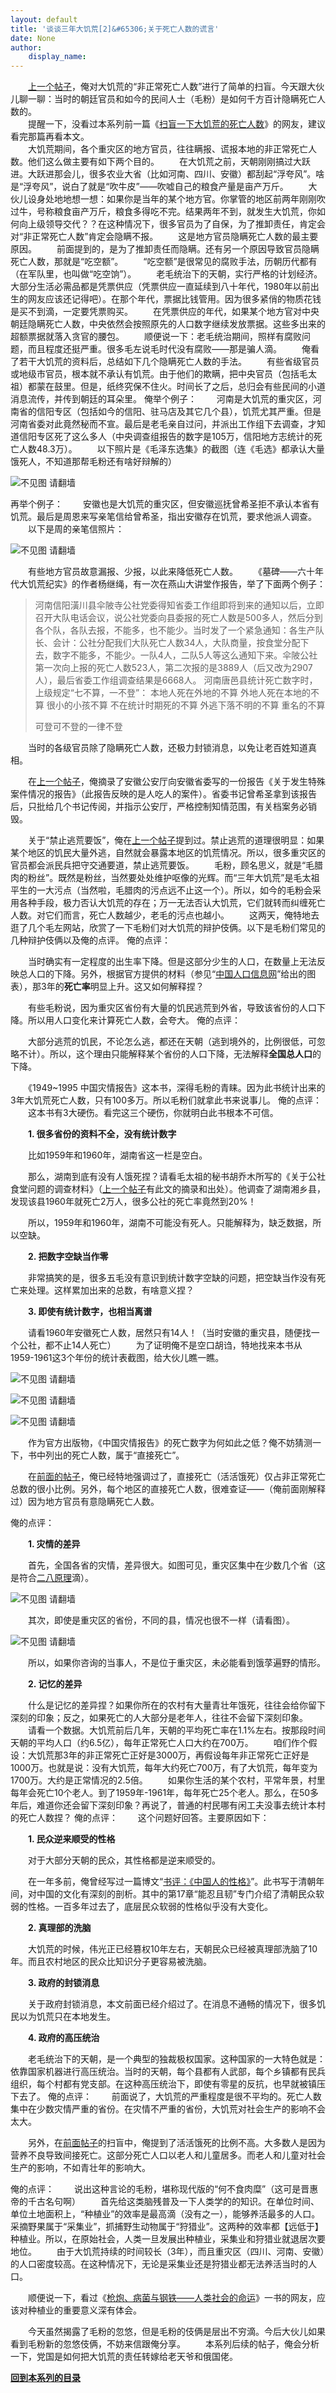 ```yaml
---
layout: default
title: '谈谈三年大饥荒[2]&#65306;关于死亡人数的谎言'
date: None
author:
    display_name: 
---
```


　　[上一个帖子](https://program-think.blogspot.com/2012/05/three-years-famine-1.html)，俺对大饥荒的“非正常死亡人数”进行了简单的扫盲。今天跟大伙儿聊一聊：当时的朝廷官员和如今的民间人士（毛粉）是如何千方百计隐瞒死亡人数的。  
　　提醒一下，没看过本系列前一篇《[扫盲一下大饥荒的死亡人数](https://program-think.blogspot.com/2012/05/three-years-famine-1.html)》的网友，建议看完那篇再看本文。  
　　大饥荒期间，各个重灾区的地方官员，往往瞒报、谎报本地的非正常死亡人数。他们这么做主要有如下两个目的。 　　在大饥荒之前，天朝刚刚搞过大跃进。大跃进那会儿，很多农业大省（比如河南、四川、安徽）都刮起“浮夸风”。啥是“浮夸风”，说白了就是“吹牛皮”——吹嘘自己的粮食产量是亩产万斤。 　　大伙儿设身处地地想一想：如果你是当年的某个地方官。你掌管的地区前两年刚刚吹过牛，号称粮食亩产万斤，粮食多得吃不完。结果两年不到，就发生大饥荒，你如何向上级领导交代？？在这种情况下，很多官员为了自保，为了推卸责任，肯定会对“非正常死亡人数”肯定会隐瞒不报。 　　这是地方官员隐瞒死亡人数的最主要原因。 　　前面提到的，是为了推卸责任而隐瞒。还有另一个原因导致官员隐瞒死亡人数，那就是“吃空额”。 　　“吃空额”是很常见的腐败手法，历朝历代都有（在军队里，也叫做“吃空饷”）。 　　老毛统治下的天朝，实行严格的计划经济。大部分生活必需品都是凭票供应（凭票供应一直延续到八十年代，1980年以前出生的网友应该还记得吧）。在那个年代，票据比钱管用。因为很多紧俏的物质花钱是买不到滴，一定要凭票购买。 　　在凭票供应的年代，如果某个地方官对中央朝廷隐瞒死亡人数，中央依然会按照原先的人口数字继续发放票据。这些多出来的超额票据就落入贪官的腰包。 　　顺便说一下：老毛统治期间，照样有腐败问题，而且程度还挺严重。很多毛左说毛时代没有腐败——那是骗人滴。 　　俺看了若干大饥荒的资料后，总结如下几个隐瞒死亡人数的手法。 　　有些省级官员或地级市官员，根本就不承认有饥荒。由于他们的欺瞒，把中央官员（包括毛太祖）都蒙在鼓里。但是，纸终究保不住火。时间长了之后，总归会有些民间的小道消息流传，并传到朝廷的耳朵里。 俺举个例子： 　　河南是大饥荒的重灾区，河南省的信阳专区（包括如今的信阳、驻马店及其它几个县），饥荒尤其严重。但是河南省委对此竟然秘而不宣。最后是老毛亲自过问，并派出工作组下去调查，才知道信阳专区死了这么多人（中央调查组报告的数字是105万，信阳地方志统计的死亡人数48.3万）。 　　以下照片是《毛泽东选集》的截图（连《毛选》都承认大量饿死人，不知道那帮毛粉还有啥好辩解的）

![不见图 请翻墙](https://lh5.googleusercontent.com/2iFFjVQp92Y2Y50_PyJOy-bm5eM06iKWjX5Ijxn5I1LbQoZwJJHkQ29GBlM7aTeMDPNq4ZHbMROR4MjbvhQdkgL6x-phxv4k8Iy_P7IwJA5w0Ajj35M)

再举个例子： 　　安徽也是大饥荒的重灾区，但安徽巡抚曾希圣拒不承认本省有饥荒。最后是周恩来写亲笔信给曾希圣，指出安徽存在饥荒，要求他派人调查。 　　以下是周的亲笔信照片：

![不见图 请翻墙](https://lh5.googleusercontent.com/WIRMFT8JjAJIQTz7X_vS5eAFf5V1VTxD1rk4Fit7YmpUVKWsJR6Yaad0DpP3vzUceXE_79DO4smwC5Q9tghR-Hlkan8MbfVoRG0ZR4psk09Dw9adIg)

  
　　有些地方官员故意漏报、少报，以此来降低死亡人数。 　　《墓碑——六十年代大饥荒纪实》的作者杨继绳，有一次在燕山大讲堂作报告，举了下面两个例子：

> 河南信阳潢川县伞陂寺公社党委得知省委工作组即将到来的通知以后，立即召开大队电话会议，说公社党委向县委报的死亡人数是500多人，然后分到各个队，各队去报，不能多，也不能少。当时发了一个紧急通知：各生产队长、会计：公社分配我们大队死亡人数34人，大队商量，按食堂分配下去，数字不能多，不能少。一队4人，二队5人等这么通知下来。伞陂公社第一次向上报的死亡人数523人，第二次报的是3889人（后又改为2907人），最后省委工作组调查结果是6668人。 河南唐邑县统计死亡数字时，上级规定“七不算，一不登”： 本地人死在外地的不算 外地人死在本地的不算 很小的小孩不算 不在统计时期死的不算 外逃下落不明的不算 重名的不算
> 
> 可登可不登的一律不登

  
　　当时的各级官员除了隐瞒死亡人数，还极力封锁消息，以免让老百姓知道真相。

　　在[上一个帖子](https://program-think.blogspot.com/2012/05/three-years-famine-1.html)，俺摘录了安徽公安厅向安徽省委写的一份报告《关于发生特殊案件情况的报告》（此报告反映的是人吃人的案件）。省委书记曾希圣拿到该报告后，只批给几个书记传阅，并指示公安厅，严格控制知情范围，有关档案务必销毁。

  
　　关于“禁止逃荒要饭”，俺在[上一个帖子](https://program-think.blogspot.com/2012/05/three-years-famine-1.html)提到过。禁止逃荒的道理很明显：如果某个地区的饥民大量外逃，自然就会暴露本地区的饥荒情况。所以，很多重灾区的官员都会派民兵把守交通要道，禁止逃荒要饭。 　　毛粉，顾名思义，就是“毛腊肉的粉丝”。既然是粉丝，当然要处处维护呕像的光辉。而“三年大饥荒”是毛太祖平生的一大污点（当然啦，毛腊肉的污点远不止这一个）。所以，如今的毛粉会采用各种手段，极力否认大饥荒的存在；万一无法否认大饥荒，它们就转而纠缠死亡人数。对它们而言，死亡人数越少，老毛的污点也越小。 　　这两天，俺特地去逛了几个毛左网站，欣赏了一下毛粉们对大饥荒的辩护伎俩。以下是毛粉们常见的几种辩护伎俩以及俺的点评。 俺的点评：

　　当时确实有一定程度的出生率下降。但是这部分少生的人口，在数量上无法反映总人口的下降。另外，根据官方提供的材料（参见“[中国人口信息网](http://www.cpdrc.org.cn/tjsj/tjsj_cy_detail.asp?id=304)”给出的图表），那3年的**死亡率**明显上升。这又如何解释捏？

　　有些毛粉说，因为重灾区省份有大量的饥民逃荒到外省，导致该省份的人口下降。所以用人口变化来计算死亡人数，会夸大。 俺的点评：

　　大部分逃荒的饥民，不论怎么逃，都还在天朝（逃到境外的，比例很低，可忽略不计）。所以，这个理由只能解释某个省份的人口下降，无法解释**全国总人口**的下降。

　　《1949~1995 中国灾情报告》这本书，深得毛粉的青睐。因为此书统计出来的3年大饥荒死亡人数，只有100多万。所以毛粉们就拿此书来说事儿。 俺的点评： 　　这本书有3大硬伤。看完这三个硬伤，你就明白此书根本不可信。

　　**1\. 很多省份的资料不全，没有统计数字**

　　比如1959年和1960年，湖南省这一栏是空白。

　　那么，湖南到底有没有人饿死捏？请看毛太祖的秘书胡乔木所写的《关于公社食堂问题的调查材料》（[上一个帖子](https://program-think.blogspot.com/2012/05/three-years-famine-1.html)有此文的摘录和出处）。他调查了湖南湘乡县，发现该县1960年就死亡2万人，很多公社的死亡率竟然到20%！

　　所以，1959年和1960年，湖南不可能没有死人。只能解释为，缺乏数据，所以空缺。

　　**2\. 把数字空缺当作零**

　　非常搞笑的是，很多五毛没有意识到统计数字空缺的问题，把空缺当作没有死亡来处理。这样累加出来的总数，有啥意义捏？

　　**3\. 即使有统计数字，也相当离谱**

　　请看1960年安徽死亡人数，居然只有14人！（当时安徽的重灾县，随便找一个公社，都不止14人死亡） 　　为了证明俺不是空口胡诌，特地找来本书从1959-1961这3个年份的统计表截图，给大伙儿瞧一瞧。

![不见图 请翻墙](https://lh3.googleusercontent.com/ZkNf3E2ruL0PDg4w-mAuoVHFjHDuRCVrdxiiql27xTBbAZBTtWDVXCf4EZHtQD3XeKuqfC_4FuMidZ719pTrmPLvTMtE8Mr1JQ7V_tlJdwIRSrdK1Q)

  

![不见图 请翻墙](https://lh5.googleusercontent.com/MSjGRTmBT2xz0-OdQINa6cNxa2XL_mCIDWpSjtKkkbo-A4BUMNX8ekZ1LoRClRK8Y69qIbda5BjtYYuXrm3xWTRSW4gIBtkGq0sjGiz_aMA8GzYLtg)

  

![不见图 请翻墙](https://lh6.googleusercontent.com/ki3r34N8H5cFizFQHF6sqch9rNS8BxJEDrbStnnijl-TKbKgD27rdrqeyY3orLhYYNnXywjGG5NBJ65EcY8EXex9d_v1_9-4bDtcIdxa9U5vA4w4YA)

　　作为官方出版物，《中国灾情报告》的死亡数字为何如此之低？俺不妨猜测一下，书中列出的死亡人数，属于“直接死亡”。

　　在[前面的帖子](https://program-think.blogspot.com/2012/05/three-years-famine-1.html)，俺已经特地强调过了，直接死亡（活活饿死）仅占非正常死亡总数的很小比例。另外，每个地区的直接死亡人数，很难查证——（俺前面刚解释过）因为地方官员有意隐瞒死亡人数。

俺的点评：

　　**1\. 灾情的差异**

  
　　首先，全国各省的灾情，差异很大。如图可见，重灾区集中在少数几个省（这是符合[二八原理](https://program-think.blogspot.com/2009/02/80-20-principle-0-overview.html)滴）。  

![不见图 请翻墙](https://lh4.googleusercontent.com/apTVJJLNuEiaDy_2Vd-d7qwLocvOEh0g15qZ0Uac5CuJFucxNBuEzJWoGSbkdZeeNzR4LrSgVSG109MDw9PUTePZqkBr-4F8m2EXIp09OFoLpsyVGJg)

　　其次，即使是重灾区的省份，不同的县，情况也很不一样（请看图）。

![不见图 请翻墙](https://lh5.googleusercontent.com/n1LWnmFEEKUVnvh-xPuDwK-ESDPUcJh-SbQiK0wTc2Se6IouASh85SIiTyMTsBuKib9VwlN0l0yr6UoxqkLVKqsvl2I7WftuKMdOY5tDDavH7yLrjms)

　　所以，如果你咨询的当事人，不是位于重灾区，未必能看到饿莩遍野的情形。

　　**2\. 记忆的差异**

　　什么是记忆的差异捏？如果你所在的农村有大量青壮年饿死，往往会给你留下深刻的印象；反之，如果死亡的人大部分是老年人，往往不会留下深刻印象。 　　请看一个数据。大饥荒前后几年，天朝的平均死亡率在1.1%左右。按那段时间天朝的平均人口（约6.5亿），每年正常死亡人口大约在700万。 　　咱们作个假设：大饥荒那3年的非正常死亡正好是3000万，再假设每年非正常死亡正好是1000万。也就是说：没有大饥荒，每年大约死亡700万，有了大饥荒，每年变为1700万。大约是正常情况的2.5倍。 　　如果你生活的某个农村，平常年景，村里每年会死亡10个老人。到了1959年-1961年，每年死亡25个老人。那么，在50多年后，难道你还会留下深刻印象？再说了，普通的村民哪有闲工夫没事去统计本村的死亡人数捏？ 俺的点评： 　　这个问题好回答。主要原因如下：

　　**1\. 民众逆来顺受的性格**

　　对于大部分天朝的民众，其性格都是逆来顺受的。

　　在一年多前，俺曾经写过一篇博文“[书评：《中国人的性格》](https://program-think.blogspot.com/2011/02/book-review-chinese-characteristics.html)”。此书写于清朝年间，对中国的文化有深刻的剖析。其中的第17章“能忍且韧”专门介绍了清朝民众软弱的性格。一百多年过去了，底层民众软弱的性格似乎没有大变化。

　　**2\. 真理部的洗脑**

　　大饥荒的时候，伟光正已经篡权10年左右，天朝民众已经被真理部洗脑了10年。而且农村地区的民众比知识分子更容易被洗脑。

　　**3\. 政府的封锁消息**

　　关于政府封锁消息，本文前面已经介绍过了。在消息不通畅的情况下，很多饥民以为饥荒只在本地发生。

　　**4\. 政府的高压统治**

　　老毛统治下的天朝，是一个典型的独裁极权国家。这种国家的一大特色就是：依靠国家机器进行高压统治。当时的天朝，每个县都有人武部，每个乡镇都有民兵组织，每个村都有党支部。在这种高压统治下，即使有零星的反抗，也早就被镇压下去了。 俺的点评： 　　前面说了，大饥荒的严重程度是很不平均的。死亡人数集中在少数灾情严重的省份。在灾情不严重的省份，大饥荒对社会生产的影响不会太大。

　　另外，在[前面帖子](https://program-think.blogspot.com/2012/05/three-years-famine-1.html)的扫盲中，俺提到了活活饿死的比例不高。大多数人是因为营养不良导致间接死亡。这部分死亡人口以老人和儿童居多。而老人和儿童对社会生产的影响，不如青壮年的影响大。

俺的点评： 　　说出这种言论的毛粉，堪称现代版的“何不食肉糜”（这可是晋惠帝的千古名句啊） 　　首先给这类脑残普及一下人类学的的知识。在单位时间、单位土地面积上，“种植业”的效率是最高滴（没有之一），能够养活最多的人口。采摘野果属于“采集业”，抓捕野生动物属于“狩猎业”。这两种的效率都【远低于】种植业。所以，在原始社会，人类一旦发展出种植业，采集业和狩猎业就退居次要地位。 　　由于大饥荒持续的时间较长（3年），而且重灾区（四川、河南、安徽）的人口密度较高。在这种情况下，无论是采集业还是狩猎业都无法养活当时的人口。

　　顺便说一下，看过《[枪炮、病菌与钢铁——人类社会的命运](https://docs.google.com/document/d/1nhGqmj7LQ6_hFZ4ef9dlQyrqtbqh-rR8ecGe5f0dg-s/)》一书的网友，应该对种植业的重要意义深有体会。

　　今天虽然揭露了毛粉的忽悠，但是毛粉的伎俩是层出不穷滴。今后大伙儿如果看到毛粉新的忽悠伎俩，不妨来信跟俺分享。 　　本系列后续的帖子，俺会分析一下，党国是如何把大饥荒的责任转嫁给老天爷和俄国佬。

[**回到本系列的目录**](https://program-think.blogspot.com/2012/05/three-years-famine-0.html#index)

